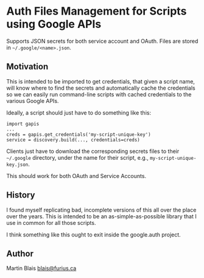 # Auth Files Management for Scripts using Google APIs

Supports JSON secrets for both service account and OAuth.
Files are stored in `~/.google/<name>.json`.

## Motivation

This is intended to be imported to get credentials, that given a script name,
will know where to find the secrets and automatically cache the credentials so
we can easily run command-line scripts with cached credentials to the various
Google APIs.

Ideally, a script should just have to do something like this:

    import gapis
    ...
    creds = gapis.get_credentials('my-script-unique-key')
    service = discovery.build(..., credentials=creds)

Clients just have to download the corresponding secrets files to their
`~/.google` directory, under the name for their script, e.g.,
`my-script-unique-key.json`.

This should work for both OAuth and Service Accounts.

## History

I found myself replicating bad, incomplete versions of this all over the place
over the years. This is intended to be an as-simple-as-possible library that I
use in common for all those scripts.

I think something like this ought to exit inside the google.auth project.


## Author

Martin Blais <blais@furius.ca>
